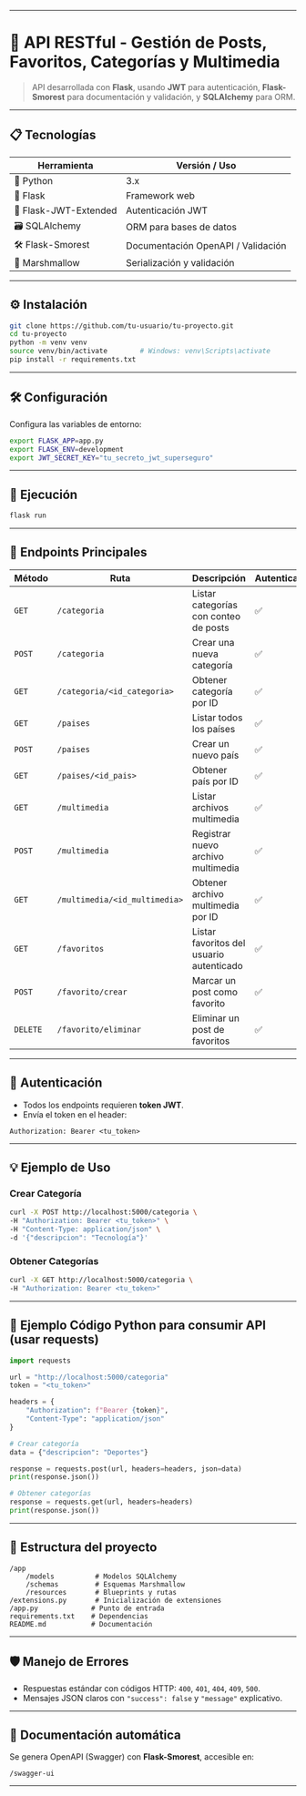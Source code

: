 
---

# 🚀 API RESTful - Gestión de Posts, Favoritos, Categorías y Multimedia

> API desarrollada con **Flask**, usando **JWT** para autenticación, **Flask-Smorest** para documentación y validación, y **SQLAlchemy** para ORM.

---

## 📋 Tecnologías

| Herramienta           | Versión / Uso                      |
| --------------------- | ---------------------------------- |
| 🐍 Python             | 3.x                                |
| 🍶 Flask              | Framework web                      |
| 🔐 Flask-JWT-Extended | Autenticación JWT                  |
| 🗃 SQLAlchemy         | ORM para bases de datos            |
| 🛠 Flask-Smorest      | Documentación OpenAPI / Validación |
| 🎨 Marshmallow        | Serialización y validación         |

---

## ⚙️ Instalación

```bash
git clone https://github.com/tu-usuario/tu-proyecto.git
cd tu-proyecto
python -m venv venv
source venv/bin/activate        # Windows: venv\Scripts\activate
pip install -r requirements.txt
```

---

## 🛠 Configuración

Configura las variables de entorno:

```bash
export FLASK_APP=app.py
export FLASK_ENV=development
export JWT_SECRET_KEY="tu_secreto_jwt_superseguro"
```

---

## 🚦 Ejecución

```bash
flask run
```

---

## 📡 Endpoints Principales

| Método   | Ruta                          | Descripción                              | Autenticación |
| -------- | ----------------------------- | ---------------------------------------- | ------------- |
| `GET`    | `/categoria`                  | Listar categorías con conteo de posts    | ✅             |
| `POST`   | `/categoria`                  | Crear una nueva categoría                | ✅             |
| `GET`    | `/categoria/<id_categoria>`   | Obtener categoría por ID                 | ✅             |
| `GET`    | `/paises`                     | Listar todos los países                  | ✅             |
| `POST`   | `/paises`                     | Crear un nuevo país                      | ✅             |
| `GET`    | `/paises/<id_pais>`           | Obtener país por ID                      | ✅             |
| `GET`    | `/multimedia`                 | Listar archivos multimedia               | ✅             |
| `POST`   | `/multimedia`                 | Registrar nuevo archivo multimedia       | ✅             |
| `GET`    | `/multimedia/<id_multimedia>` | Obtener archivo multimedia por ID        | ✅             |
| `GET`    | `/favoritos`                  | Listar favoritos del usuario autenticado | ✅             |
| `POST`   | `/favorito/crear`             | Marcar un post como favorito             | ✅             |
| `DELETE` | `/favorito/eliminar`          | Eliminar un post de favoritos            | ✅             |

---

## 🔑 Autenticación

* Todos los endpoints requieren **token JWT**.
* Envía el token en el header:

```
Authorization: Bearer <tu_token>
```

---

## 💡 Ejemplo de Uso

### Crear Categoría

```bash
curl -X POST http://localhost:5000/categoria \
-H "Authorization: Bearer <tu_token>" \
-H "Content-Type: application/json" \
-d '{"descripcion": "Tecnología"}'
```

### Obtener Categorías

```bash
curl -X GET http://localhost:5000/categoria \
-H "Authorization: Bearer <tu_token>"
```

---

## 🧩 Ejemplo Código Python para consumir API (usar requests)

```python
import requests

url = "http://localhost:5000/categoria"
token = "<tu_token>"

headers = {
    "Authorization": f"Bearer {token}",
    "Content-Type": "application/json"
}

# Crear categoría
data = {"descripcion": "Deportes"}

response = requests.post(url, headers=headers, json=data)
print(response.json())

# Obtener categorías
response = requests.get(url, headers=headers)
print(response.json())
```

---

## 📂 Estructura del proyecto

```
/app
    /models          # Modelos SQLAlchemy
    /schemas         # Esquemas Marshmallow
    /resources       # Blueprints y rutas
/extensions.py       # Inicialización de extensiones
/app.py             # Punto de entrada
requirements.txt    # Dependencias
README.md           # Documentación
```

---

## 🛡 Manejo de Errores

* Respuestas estándar con códigos HTTP: `400`, `401`, `404`, `409`, `500`.
* Mensajes JSON claros con `"success": false` y `"message"` explicativo.

---

## 📖 Documentación automática

Se genera OpenAPI (Swagger) con **Flask-Smorest**, accesible en:

```
/swagger-ui
```

---

